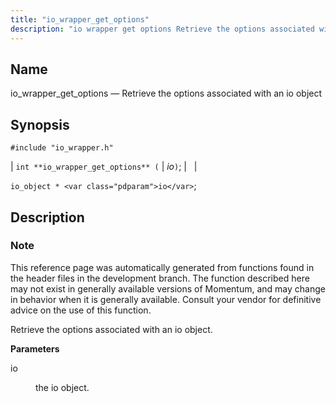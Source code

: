 ```yaml
---
title: "io_wrapper_get_options"
description: "io wrapper get options Retrieve the options associated with an io object int io wrapper get options io io object io This reference page was automatically generated from functions found in the header files in the development branch The function described here may not exist in generally available versions of..."
---
```


<a name="apis.io_wrapper_get_options"></a> 
## Name

io_wrapper_get_options — Retrieve the options associated with an io object

## Synopsis

`#include "io_wrapper.h"`

| `int **io_wrapper_get_options** (` | <var class="pdparam">io</var>`)`; |   |

`io_object * <var class="pdparam">io</var>`;<a name="idp53741200"></a> 
## Description

### Note

This reference page was automatically generated from functions found in the header files in the development branch. The function described here may not exist in generally available versions of Momentum, and may change in behavior when it is generally available. Consult your vendor for definitive advice on the use of this function.

Retrieve the options associated with an io object.

**<a name="idp53744032"></a> Parameters**

<dl class="variablelist">

<dt>io</dt>

<dd>

the io object.

</dd>

</dl>